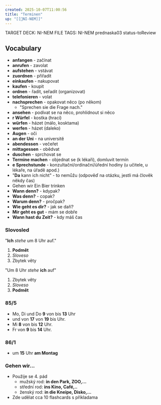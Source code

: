 ```yaml
---
created: 2025-10-07T11:00:56
title: "Terminen"
up: "[[📖NI-NEM]]"
---
```


TARGET DECK: NI-NEM
FILE TAGS: NI-NEM prednaska03 status-toReview

## Vocabulary
- **anfangen** - začínat
- **anrufen** - zavolat
- **aufstehen** - vstávat
- **zuordnen** - přiřadit
- **einkaufen** - nakupovat
- **kaufen** - koupit
- **ordnen** - řadit, seřadit (organizovat)
- **telefonieren** - volat
- **nachsprechen** - opakovat něco (po někom)
	- "Sprechen sie die Frage nach."
- **ansehen** - podívat se na něco, prohlídnout si něco 
- **r Würfel** - kostka (hrací)
- **würfen** - házet (málo, kosktama)
- **werfen** - házet (daleko)
- **Augen** - oči
- **an der Uni** - na universitě
- **abendessen** - večeřet
- **mittagessen** - obědvat
- **duschen** - sprchovat se
- **Termine machen** - objednat se (k lékaři), domluvit termín
- **e Sprechstunde** - konzultační/ordinační/úřední hodiny (u učitele, u lékaře, na úřadě apod.)
- "**Da** kann ich nicht" - to nemůžu (odpověď na otázku, jestli má člověk někdy čas)
- Gehen wir Ein Bier trinken
- **Wann denn?** - kdypak?
- **Was denn?** - copak?
- **Warum denn?** - pročpak?
- **Wie geht es dir?** - jak se daří?
- **Mir geht es gut** - mám se dobře
- **Wann hast du Zeit?** - kdy máš čas

### Slovosled
"**Ich** _stehe_ um 8 Uhr auf."
1. **Podmět**
2. _Sloveso_
3. Zbytek věty

"Um 8 Uhr _stehe_ **ich** auf"
1. Zbytek věty
2. _Sloveso_
3. **Podmět**


### 85/5
- Mo, Di und Do **9** von bis **13** Uhr
- und von **17** von **19** bis Uhr.
- Mi **8** von bis **12** Uhr.
- Fr von **9** bis **14** Uhr.

### 86/1
- um **15** Uhr **am Montag**

### Gehen wir...
- Použije se 4. pád
	- mužský rod: **in den Park, ZOO,...**
	- střední rod: **ins Kino, Café,..**
	- ženský rod: **in die Kneipe, Disko,...**
- Zde udělat cca 10 flashcards s příkladama

